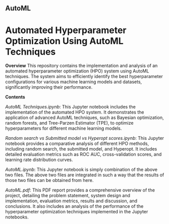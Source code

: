 ## AutoML

<h1> Automated Hyperparameter Optimization Using AutoML Techniques </h1>

**Overview**
This repository contains the implementation and analysis of an automated hyperparameter optimization (HPO) system using AutoML techniques. The system aims to efficiently identify the best hyperparameter configurations for various machine learning models and datasets, significantly improving their performance.

**Contents**

*AutoML Techniques.ipynb*: This Jupyter notebook includes the implementation of the automated HPO system. It demonstrates the application of advanced AutoML techniques, such as Bayesian optimization, random forests, and Tree-Parzen Estimator (TPE), to optimize hyperparameters for different machine learning models.

*Random search vs Submitted model vs Hyperopt scores.ipynb*: This Jupyter notebook provides a comparative analysis of different HPO methods, including random search, the submitted model, and Hyperopt. It includes detailed evaluation metrics such as ROC AUC, cross-validation scores, and learning rate distribution curves.

*AutoML.ipynb*: This Jupyter notebook is simply combination of the above two files. The above two files are integrated in such a way that the results of those two files can be obtained from here.

*AutoML.pdf*: This PDF report provides a comprehensive overview of the project, detailing the problem statement, system design and implementation, evaluation metrics, results and discussion, and conclusions. It also includes an analysis of the performance of the hyperparameter optimization techniques implemented in the Jupyter notebooks.
